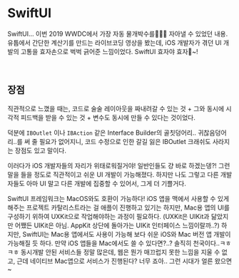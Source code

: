 # SwiftUI

SwiftUI… 이번 2019 WWDC에서 가장 자동 물개박수를👏👏👏 자아낼 수 있었던 내용. 유툽에서 간단한 계산기를 만드는 라이브코딩 영상을 봤는데, iOS 개발자가 겪던 UI 개발의 고통을 효자손으로 벅벅 긁어준 느낌이었다. SwiftUI 효자야 효자🤱~!  

</br>

## 장점

직관적으로 느꼈을 때는, 코드로 술술 레이아웃을 짜내려갈 수 있는 것 + 그와 동시에 시각적 피드백을 받을 수 있는 것 + 변수도 동시에 만들 수 있다는 것이었다.   

덕분에 `IBOutlet` 이나 `IBAction` 같은 Interface Builder의 골칫덩어리.. 귀찮음덩어리..를 써 줄 필요가 없어지니, 코드 수정으로 인한 갈길 잃은 IBOutlet 크래쉬도 사라지는 장점도 있고 말이다.   

이러다가 iOS 개발자들의 자리가 위태로워질거야! 일반인들도 걍 바로 하겠는뎅?! 그런 말을 들을 정도로 직관적이고 쉬운 UI 개발이 가능해졌다. 하지만 나도 그렇고 다른 개발자들도 아마 UI 말고 다른 개발에 집중할 수 있어서, 그게 더 기쁠거다.  

SwiftUI 프레임워크는 MacOS와도 호환이 가능하다! iOS 앱을 맥에서 사용할 수 있게 해주는 프로젝트 카탈리스트라는 걸 애플이 진행하고 있기는 하지만, Mac용 앱의 UI를 구성하기 위하여 UXKit으로 작업해야하는 과정이 필요하다. (UXKit은 UIKit과 닮았지만 어쨌든 UIKit은 아님. AppKit 상단에 돌아가는 UIKit 인터페이스 느낌이랄까..?) 하지만, SwiftUI는 Mac용 앱에서도 사용이 가능해 보다 쉬운 iOS와 Mac 버전 앱 개발이 가능해질 듯 하다. 만약 iOS 앱들을 Mac에서도 쓸 수 있다면?..? 솔직히 천국이다..ㅋㅎㅋㅎ 동시개발 안된 서비스들 정말 많은데, 웹은 뭔가 매끄럽지 못한 느낌을 지울 수 없고, 근데 네이티브 Mac앱으로 서비스가 진행된다? 너무 죠아.. 그런 시대가 얼른 왔으면~  

